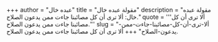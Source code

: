 +++
author = "عبده خال"
title = "مقولة عبده خال"
description = "مقولة عبده خال: ألا ترى أن كل مصائبنا جاءت ممن يدعون الصلاح."
quote = '''ألا ترى أن كل مصائبنا جاءت ممن يدعون الصلاح.''' 
slug = "ألا-ترى-أن-كل-مصائبنا-جاءت-ممن-يدعون-الصلاح"
+++
ألا ترى أن كل مصائبنا جاءت ممن يدعون الصلاح.
